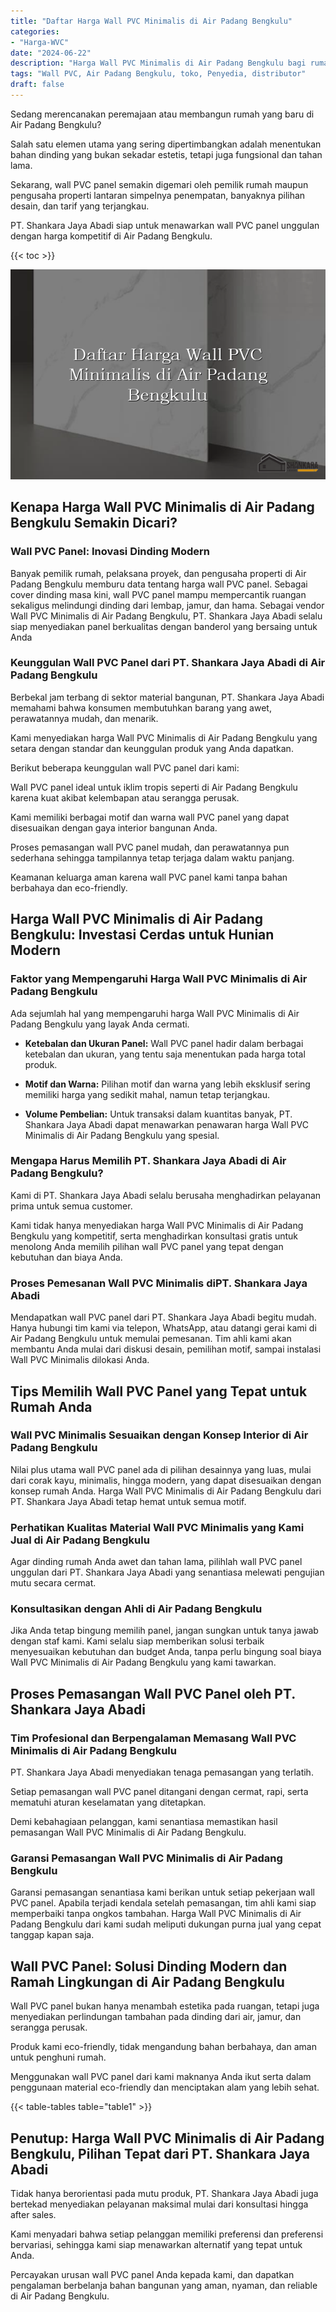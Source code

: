 ```yaml
---
title: "Daftar Harga Wall PVC Minimalis di Air Padang Bengkulu"
categories: 
- "Harga-WVC"
date: "2024-06-22"
description: "Harga Wall PVC Minimalis di Air Padang Bengkulu bagi rumah, perkantoran, serta ritel. Produk unggulan, beragam motif, variasi warna modern, dengan jasa pemasangan dikerjakan oleh tim profesional dan garansi resmi!|Layanan penjualan Wall PVC Minimalis di Air Padang Bengkulu untuk kebutuhan tempat tinggal, perkantoran, atau ritel, dengan material berkualitas dan penempatan oleh teknisi profesional dan jaminan resmi.|Solusi Wall PVC Minimalis di Air Padang Bengkulu yang terbukti bagi rumah, office, dan ritel, bersama produk terbaik dan instalasi ditangani oleh tenaga ahli berpengalaman dan jaminan resmi.|Penyediaan Wall PVC Minimalis di Air Padang Bengkulu bagi tempat tinggal, kantor, serta ritel, beserta produk berkualitas dan penempatan dikerjakan oleh tim ahli, lengkap beserta garansi resmi.}"
tags: "Wall PVC, Air Padang Bengkulu, toko, Penyedia, distributor"
draft: false
---
```


Sedang merencanakan peremajaan atau membangun rumah yang baru di Air Padang Bengkulu?

Salah satu elemen utama yang sering dipertimbangkan adalah menentukan bahan dinding yang bukan sekadar estetis, tetapi juga fungsional dan tahan lama.

Sekarang, wall PVC panel semakin digemari oleh pemilik rumah maupun pengusaha properti lantaran simpelnya penempatan, banyaknya pilihan desain, dan tarif yang terjangkau.

PT. Shankara Jaya Abadi siap untuk menawarkan wall PVC panel unggulan dengan harga kompetitif di Air Padang Bengkulu.

{{< toc >}}

![Daftar Harga Wall PVC Minimalis di Air Padang Bengkulu](/images/Harga-WVC/Daftar-Harga-Wall-PVC-Minimalis-di-Air-Padang-Bengkulu.png)


## Kenapa Harga Wall PVC Minimalis di Air Padang Bengkulu Semakin Dicari?

### Wall PVC Panel: Inovasi Dinding Modern

Banyak pemilik rumah, pelaksana proyek, dan pengusaha properti di Air Padang Bengkulu memburu data tentang harga wall PVC panel. Sebagai cover dinding masa kini, wall PVC panel mampu mempercantik ruangan sekaligus melindungi dinding dari lembap, jamur, dan hama. Sebagai vendor Wall PVC Minimalis di Air Padang Bengkulu, PT. Shankara Jaya Abadi selalu siap menyediakan panel berkualitas dengan banderol yang bersaing untuk Anda

### Keunggulan Wall PVC Panel dari PT. Shankara Jaya Abadi di Air Padang Bengkulu

Berbekal jam terbang di sektor material bangunan, PT. Shankara Jaya Abadi memahami bahwa konsumen membutuhkan barang yang awet, perawatannya mudah, dan menarik.

Kami menyediakan harga Wall PVC Minimalis di Air Padang Bengkulu yang setara dengan standar dan keunggulan produk yang Anda dapatkan.

Berikut beberapa keunggulan wall PVC panel dari kami:

Wall PVC panel ideal untuk iklim tropis seperti di Air Padang Bengkulu karena kuat akibat kelembapan atau serangga perusak.

Kami memiliki berbagai motif dan warna wall PVC panel yang dapat disesuaikan dengan gaya interior bangunan Anda.

Proses pemasangan wall PVC panel mudah, dan perawatannya pun sederhana sehingga tampilannya tetap terjaga dalam waktu panjang.

Keamanan keluarga aman karena wall PVC panel kami tanpa bahan berbahaya dan eco-friendly.

## Harga Wall PVC Minimalis di Air Padang Bengkulu: Investasi Cerdas untuk Hunian Modern

### Faktor yang Mempengaruhi Harga Wall PVC Minimalis di Air Padang Bengkulu

Ada sejumlah hal yang mempengaruhi harga Wall PVC Minimalis di Air Padang Bengkulu yang layak Anda cermati.

- **Ketebalan dan Ukuran Panel:** Wall PVC panel hadir dalam berbagai ketebalan dan ukuran, yang tentu saja menentukan pada harga total produk.

- **Motif dan Warna:** Pilihan motif dan warna yang lebih eksklusif sering memiliki harga yang sedikit mahal, namun tetap terjangkau.

- **Volume Pembelian:** Untuk transaksi dalam kuantitas banyak, PT. Shankara Jaya Abadi dapat menawarkan penawaran harga Wall PVC Minimalis di Air Padang Bengkulu yang spesial.

### Mengapa Harus Memilih PT. Shankara Jaya Abadi di Air Padang Bengkulu?

Kami di PT. Shankara Jaya Abadi selalu berusaha menghadirkan pelayanan prima untuk semua customer.

Kami tidak hanya menyediakan harga Wall PVC Minimalis di Air Padang Bengkulu yang kompetitif, serta menghadirkan konsultasi gratis untuk menolong Anda memilih pilihan wall PVC panel yang tepat dengan kebutuhan dan biaya Anda.

### Proses Pemesanan Wall PVC Minimalis diPT. Shankara Jaya Abadi

Mendapatkan wall PVC panel dari PT. Shankara Jaya Abadi begitu mudah. Hanya hubungi tim kami via telepon, WhatsApp, atau datangi gerai kami di Air Padang Bengkulu untuk memulai pemesanan. Tim ahli kami akan membantu Anda mulai dari diskusi desain, pemilihan motif, sampai instalasi Wall PVC Minimalis dilokasi Anda.

## Tips Memilih Wall PVC Panel yang Tepat untuk Rumah Anda

### Wall PVC Minimalis Sesuaikan dengan Konsep Interior di Air Padang Bengkulu

Nilai plus utama wall PVC panel ada di pilihan desainnya yang luas, mulai dari corak kayu, minimalis, hingga modern, yang dapat disesuaikan dengan konsep rumah Anda. Harga Wall PVC Minimalis di Air Padang Bengkulu dari PT. Shankara Jaya Abadi tetap hemat untuk semua motif.

### Perhatikan Kualitas Material Wall PVC Minimalis yang Kami Jual di Air Padang Bengkulu

Agar dinding rumah Anda awet dan tahan lama, pilihlah wall PVC panel unggulan dari PT. Shankara Jaya Abadi yang senantiasa melewati pengujian mutu secara cermat.

### Konsultasikan dengan Ahli di Air Padang Bengkulu

Jika Anda tetap bingung memilih panel, jangan sungkan untuk tanya jawab dengan staf kami. Kami selalu siap memberikan solusi terbaik menyesuaikan kebutuhan dan budget Anda, tanpa perlu bingung soal biaya Wall PVC Minimalis di Air Padang Bengkulu yang kami tawarkan.

## Proses Pemasangan Wall PVC Panel oleh PT. Shankara Jaya Abadi

### Tim Profesional dan Berpengalaman Memasang Wall PVC Minimalis di Air Padang Bengkulu

PT. Shankara Jaya Abadi menyediakan tenaga pemasangan yang terlatih.

Setiap pemasangan wall PVC panel ditangani dengan cermat, rapi, serta mematuhi aturan keselamatan yang ditetapkan.

Demi kebahagiaan pelanggan, kami senantiasa memastikan hasil pemasangan Wall PVC Minimalis di Air Padang Bengkulu.

### Garansi Pemasangan Wall PVC Minimalis di Air Padang Bengkulu

Garansi pemasangan senantiasa kami berikan untuk setiap pekerjaan wall PVC panel. Apabila terjadi kendala setelah pemasangan, tim ahli kami siap memperbaiki tanpa ongkos tambahan. Harga Wall PVC Minimalis di Air Padang Bengkulu dari kami sudah meliputi dukungan purna jual yang cepat tanggap kapan saja.

## Wall PVC Panel: Solusi Dinding Modern dan Ramah Lingkungan di Air Padang Bengkulu

Wall PVC panel bukan hanya menambah estetika pada ruangan, tetapi juga menyediakan perlindungan tambahan pada dinding dari air, jamur, dan serangga perusak.

Produk kami eco-friendly, tidak mengandung bahan berbahaya, dan aman untuk penghuni rumah.

Menggunakan wall PVC panel dari kami maknanya Anda ikut serta dalam penggunaan material eco-friendly dan menciptakan alam yang lebih sehat.

{{< table-tables table="table1" >}}

## Penutup: Harga Wall PVC Minimalis di Air Padang Bengkulu, Pilihan Tepat dari PT. Shankara Jaya Abadi

Tidak hanya berorientasi pada mutu produk, PT. Shankara Jaya Abadi juga bertekad menyediakan pelayanan maksimal mulai dari konsultasi hingga after sales.

Kami menyadari bahwa setiap pelanggan memiliki preferensi dan preferensi bervariasi, sehingga kami siap menawarkan alternatif yang tepat untuk Anda.

Percayakan urusan wall PVC panel Anda kepada kami, dan dapatkan pengalaman berbelanja bahan bangunan yang aman, nyaman, dan reliable di Air Padang Bengkulu.